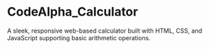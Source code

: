 # CodeAlpha_Calculator
A sleek, responsive web-based calculator built with HTML, CSS, and JavaScript supporting basic arithmetic operations.
